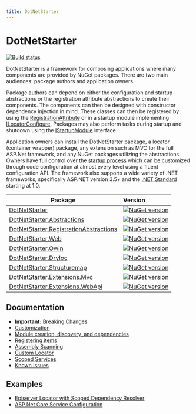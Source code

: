 ```yaml
---
title: DotNetStarter 
---
```

# DotNetStarter

[![Build status](https://ci.appveyor.com/api/projects/status/a907wfniy73sk5de?svg=true)](https://ci.appveyor.com/project/bmcdavid/dotnetstarter)

DotNetStarter is a framework for composing applications where many components are provided by NuGet packages. There are two main audiences: package authors and application owners.

Package authors can depend on either the configuration and startup abstractions or the registration attribute abstractions to create their components. The components can then be designed with constructor dependency injection in mind. These classes can then be registered by using the [RegistrationAttribute](https://bmcdavid.github.io/DotNetStarter/register.html) or in a startup module implementing [ILocatorConfigure](https://bmcdavid.github.io/DotNetStarter/register.html). Packages may also perform tasks during startup and shutdown using the [IStartupModule](https://bmcdavid.github.io/DotNetStarter/modules.html) interface.

Application owners can install the DotNetStarter package, a locator (container wrapper) package, any extension such as MVC for the full ASP.Net framework, and any NuGet packages utilizing the abstractions. Owners have full control over the [startup process](https://bmcdavid.github.io/DotNetStarter/custom-objectfactory.html) which can be customized through code configuration at almost every level using a fluent configuration API. The framework also supports a wide variety of .NET frameworks, specifically ASP.NET version 3.5+ and the [.NET Standard](https://docs.microsoft.com/en-us/dotnet/standard/net-standard) starting at 1.0.

Package  | Version 
-------- | :------------ 
[DotNetStarter](https://www.nuget.org/packages/DotNetStarter/) |  [![NuGet version](https://badge.fury.io/nu/DotNetStarter.svg)](https://badge.fury.io/nu/DotNetStarter)
[DotNetStarter.Abstractions](https://www.nuget.org/packages/DotNetStarter.Abstractions/) |  [![NuGet version](https://badge.fury.io/nu/DotNetStarter.Abstractions.svg)](https://badge.fury.io/nu/DotNetStarter.Abstractions)
[DotNetStarter.RegistrationAbstractions](https://www.nuget.org/packages/DotNetStarter.RegistrationAbstractions/) |  [![NuGet version](https://badge.fury.io/nu/DotNetStarter.RegistrationAbstractions.svg)](https://badge.fury.io/nu/DotNetStarter.RegistrationAbstractions)
[DotNetStarter.Web](https://www.nuget.org/packages/DotNetStarter.Web/) |  [![NuGet version](https://badge.fury.io/nu/DotNetStarter.Web.svg)](https://badge.fury.io/nu/DotNetStarter.Web)
[DotNetStarter.Owin](https://www.nuget.org/packages/DotNetStarter.Owin/) |  [![NuGet version](https://badge.fury.io/nu/DotNetStarter.Owin.svg)](https://badge.fury.io/nu/DotNetStarter.Owin)
[DotNetStarter.DryIoc](https://www.nuget.org/packages/DotNetStarter.DryIoc/) |  [![NuGet version](https://badge.fury.io/nu/DotNetStarter.DryIoc.svg)](https://badge.fury.io/nu/DotNetStarter.DryIoc)
[DotNetStarter.Structuremap](https://www.nuget.org/packages/DotNetStarter.Structuremap/) |  [![NuGet version](https://badge.fury.io/nu/DotNetStarter.Structuremap.svg)](https://badge.fury.io/nu/DotNetStarter.Structuremap)
[DotNetStarter.Extensions.Mvc](https://www.nuget.org/packages/DotNetStarter.Extensions.Mvc/) |  [![NuGet version](https://badge.fury.io/nu/DotNetStarter.Extensions.Mvc.svg)](https://badge.fury.io/nu/DotNetStarter.Extensions.Mvc)
[DotNetStarter.Extensions.WebApi](https://www.nuget.org/packages/DotNetStarter.Extensions.WebApi/) |  [![NuGet version](https://badge.fury.io/nu/DotNetStarter.Extensions.WebApi.svg)](https://badge.fury.io/nu/DotNetStarter.Extensions.WebApi)

## Documentation

* [**Important:** Breaking Changes](https://bmcdavid.github.io/DotNetStarter/breaking-changes.html)
* [Customization](https://bmcdavid.github.io/DotNetStarter/custom-objectfactory.html)
* [Module creation, discovery, and dependencies](https://bmcdavid.github.io/DotNetStarter/modules.html)
* [Registering items](https://bmcdavid.github.io/DotNetStarter/register.html)
* [Assembly Scanning](https://bmcdavid.github.io/DotNetStarter/scanning.html)
* [Custom Locator](https://bmcdavid.github.io/DotNetStarter/custom-locator.html)
* [Scoped Services](https://bmcdavid.github.io/DotNetStarter/scoped-locator.html)
* [Known Issues](https://bmcdavid.github.io/DotNetStarter/known-issues.html)

## Examples
* [Episerver Locator with Scoped Dependency Resolver](https://bmcdavid.github.io/DotNetStarter/example-episerver-locator.html)
* [ASP.Net Core Service Configuration](https://bmcdavid.github.io/DotNetStarter/example-netcore-configure-services.html)